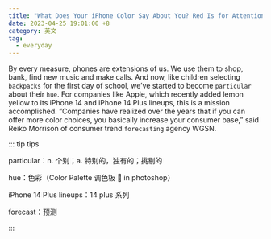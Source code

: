 ```yaml
---
title: "What Does Your iPhone Color Say About You? Red Is for Attention"
date: 2023-04-25 19:01:00 +8
category: 英文
tag:
  - everyday
---
```


By every measure, phones are extensions of us. We use them to shop, bank, find new music and make calls. And now, like children selecting `backpacks` for the first day of school, we’ve started to become `particular` about their `hue`. For companies like Apple, which recently added lemon yellow to its iPhone 14 and iPhone 14 Plus lineups, this is a mission accomplished. “Companies have realized over the years that if you can offer more color choices, you basically increase your consumer base,” said Reiko Morrison of consumer trend `forecasting` agency WGSN.

::: tip tips

particular：n. 个别；a. 特别的，独有的；挑剔的

hue：色彩（Color Palette 调色板 🎨 in photoshop）

iPhone 14 Plus lineups：14 plus 系列

forecast：预测

:::
